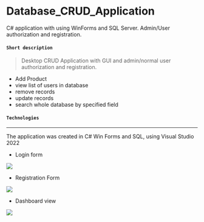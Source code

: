 # Database_CRUD_Application
C# application with using WinForms and SQL Server. Admin/User authorization and registration.

#### `Short description`
> Desktop CRUD Application with GUI and admin/normal user authorization and registration.
- Add Product
- view list of users in database
- remove records
- update records
- search whole database by specified field

#### `Technologies` 
---
The application was created in C# Win Forms and SQL, using Visual Studio 2022

- Login form

![](https://imgurl.pl/img2/login_662e62399e31d.png)


- Registration Form

![](http://imgurl.pl/img2/signup_662e629613088.png) 


- Dashboard view

 ![](http://imgurl.pl/img2/1_662e635f88733.png)
